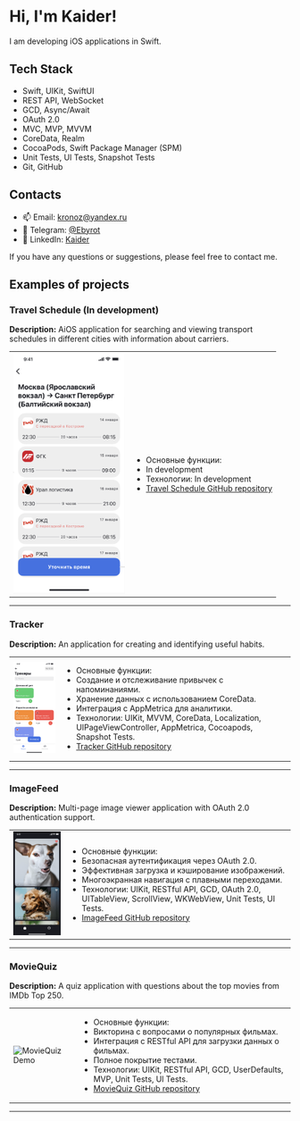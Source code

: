 # Hi, I'm Kaider!

I am developing iOS applications in Swift.

## Tech Stack

- Swift, UIKit, SwiftUI
- REST API, WebSocket
- GCD, Async/Await
- OAuth 2.0
- MVC, MVP, MVVM
- CoreData, Realm
- CocoaPods, Swift Package Manager (SPM)
- Unit Tests, UI Tests, Snapshot Tests
- Git, GitHub

## Contacts

- 📫 Email: [kronoz@yandex.ru](mailto:kronoz@yandex.ru)
- 📱 Telegram: [@Ebyrot](https://t.me/Ebyrot)
- 💼 LinkedIn: [Kaider](https://www.linkedin.com/in/yaroslav-ruban-463779338)

If you have any questions or suggestions, please feel free to contact me.

## Examples of projects

### Travel Schedule (In development)
**Description:** AiOS application for searching and viewing transport schedules in different cities with information about carriers.

<table>
  <tr>
    <td><img src="https://github.com/Ka1der/Travel_Schedule/blob/main/TravelScheduleDemo.png" alt="TrackerDemo" width="200" />
    <td>
      <ul>
        <li>Основные функции:</li>
        <li>In development</li>
        <li>Технологии: In development</li>
        <li><a href="https://github.com/Ka1der/Travel_Schedule" target="_blank"> Travel Schedule  GitHub repository</a></li>
      </ul>
    </td>
  </tr>
</table>

---

### Tracker
**Description:** An application for creating and identifying useful habits.

<table>
  <tr>
    <td><img src="https://github.com/Ka1der/Tracker/blob/main/TrackerDemo.png" alt="TrackerDemo" width="200" />
    <td>
      <ul>
        <li>Основные функции:</li>
        <li>Создание и отслеживание привычек с напоминаниями.</li>
        <li>Хранение данных с использованием CoreData.</li>
        <li>Интеграция с AppMetrica для аналитики.</li>
        <li>Технологии: UIKit, MVVM, CoreData, Localization, UIPageViewController, AppMetrica, Cocoapods, Snapshot Tests.</li>
        <li><a href="https://github.com/Ka1der/Tracker" target="_blank"> Tracker GitHub repository</a></li>
      </ul>
    </td>
  </tr>
</table>

---

### ImageFeed
**Description:** Multi-page image viewer application with OAuth 2.0 authentication support.

<table>
  <tr>
    <td><img src="https://github.com/Ka1der/ImageFeed/blob/main/ImageFeed%20Demo.png" alt="ImageFeed Demo" width="200" />
    <td>
      <ul>
        <li>Основные функции:</li>
        <li>Безопасная аутентификация через OAuth 2.0.</li>
        <li>Эффективная загрузка и кэширование изображений.</li>
        <li>Многоэкранная навигация с плавными переходами.</li>
        <li>Технологии: UIKit, RESTful API, GCD, OAuth 2.0, UITableView, ScrollView, WKWebView, Unit Tests, UI Tests.</li>
        <li><a href="https://github.com/Ka1der/ImageFeed" target="_blank"> ImageFeed GitHub repository</a></li>
      </ul>
    </td>
  </tr>
</table>

---

### MovieQuiz
**Description:** A quiz application with questions about the top movies from IMDb Top 250.

<table>
  <tr>
    <td><img src="https://github.com/yandex-practicum-ios/MovieQuiz-ios-requirements/blob/main/Resources/demo.gif" alt="MovieQuiz Demo" width="200" /></td>
    <td>
      <ul>
        <li>Основные функции:</li>
        <li>Викторина с вопросами о популярных фильмах.</li>
        <li>Интеграция с RESTful API для загрузки данных о фильмах.</li>
        <li>Полное покрытие тестами.</li>
        <li>Технологии: UIKit, RESTful API, GCD, UserDefaults, MVP, Unit Tests, UI Tests.</li>
        <li><a href="https://github.com/Ka1der/MovieQuiz" target="_blank"> MovieQuiz GitHub repository</a></li>
      </ul>
    </td>
  </tr>
</table>

---
